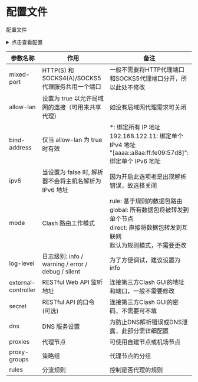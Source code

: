 # 配置文件

配置文件

<details>
  <summary>点击查看配置</summary>
<div style="max-height: 30em; overflow-y: auto;">

```yml
mixed-port: 7890
allow-lan: true
bind-address: "*"
ipv6: false
mode: rule
log-level: info
external-controller: 127.0.0.1:9090
secret:""
dns:
proxies:
proxy-groups:
rules:
```

</div>
</details>



| 参数名称             | 作用                                                  | 备注                                                                                   |
|----------------------|-------------------------------------------------------|----------------------------------------------------------------------------------------|
| mixed-port           | HTTP(S) 和 SOCKS4(A)/SOCKS5 代理服务共用一个端口         | 一般不需要将HTTP代理端口和SOCKS5代理端口分开，所以此处不修改                         |
| allow-lan            | 设置为 true 以允许局域网的连接（可用来共享代理）           | 如没有局域网代理需求可关闭                                                            |
| bind-address         | 仅当 allow-lan 为 true 时有效                            | *: 绑定所有 IP 地址<br>192.168.122.11: 绑定单个 IPv4 地址<br>"[aaaa::a8aa:ff:fe09:57d8]": 绑定单个 IPv6 地址 |
| ipv6                 | 当设置为 false 时, 解析器不会将主机名解析为 IPv6 地址       | 因为开启此选项老是出现解析错误，故选择关闭                                             |
| mode                 | Clash 路由工作模式                                      | rule: 基于规则的数据包路由<br>global: 所有数据包将被转发到单个节点<br>direct: 直接将数据包转发到互联网<br>默认为规则模式，不需要更改 |
| log-level            | 日志级别: info / warning / error / debug / silent       | 为了方便调试，建议设置为 info                                                          |
| external-controller  | RESTful Web API 监听地址                                | 连接第三方Clash GUI的地址和端口，一般不需要修改                                       |
| secret               | RESTful API 的口令 (可选)                               | 连接第三方Clash GUI的密码，不需要可不填                                               |
| dns                  | DNS 服务设置                                           | 为防止DNS解析错误或DNS泄露，此部分需详细配置                                           |
| proxies              | 代理节点                                               | 可使用自建节点或机场节点                                                              |
| proxy-groups         | 策略组                                                 | 代理节点的分组                                                                        |
| rules                | 分流规则                                               | 控制是否代理的规则                                                                    |
